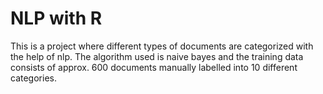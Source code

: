 # NLP with R

This is a project where different types of documents are categorized with the help of nlp.
The algorithm used is naive bayes and the training data consists of approx. 600 documents manually labelled into 10 different categories.
